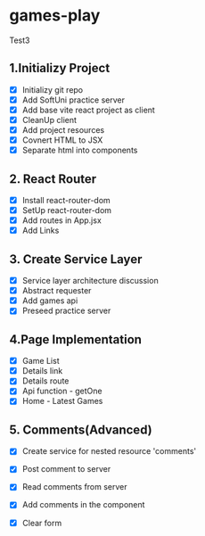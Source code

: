 # games-play
Test3
## 1.Initializy Project
- [x] Initializy git repo
- [x] Add SoftUni practice server
- [x] Add base vite react project as client
- [x] CleanUp client
- [x] Add project resources
- [x] Covnert HTML to JSX
- [x] Separate html into components
## 2. React Router
- [x] Install react-router-dom
- [x] SetUp react-router-dom
- [x] Add routes in App.jsx
- [x] Add Links
## 3. Create Service Layer
- [x] Service layer architecture discussion
- [x] Abstract requester
- [x] Add games api
- [x] Preseed practice server
## 4.Page Implementation
- [x] Game List
- [x] Details link
- [x] Details route
- [x] Api function - getOne
- [x] Home - Latest Games
  
## 5. Comments(Advanced)
- [x] Create service for nested resource 'comments'
- [x] Post comment to server
- [x] Read comments from server
- [x] Add comments in the component
- [x] Clear form

